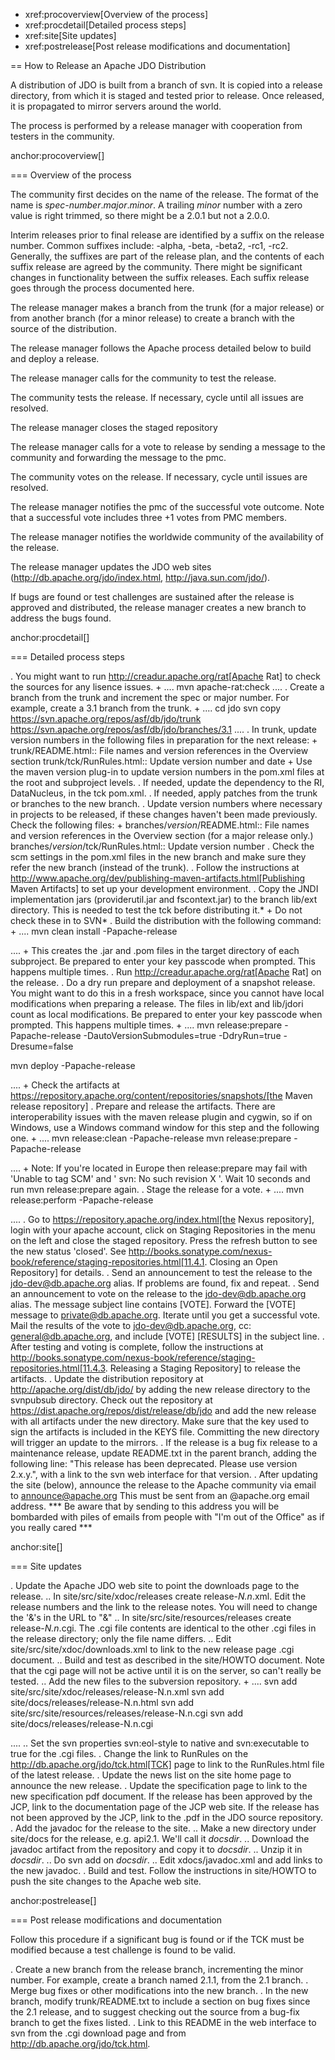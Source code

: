* xref:procoverview[Overview of the process]
* xref:procdetail[Detailed process steps]
* xref:site[Site updates]
* xref:postrelease[Post release modifications and documentation]


== How to Release an Apache JDO Distribution

A distribution of JDO is built from a branch of svn. It is copied into a
release directory, from which it is staged and tested prior to release.
Once released, it is propagated to mirror servers around the world.

The process is performed by a release manager with cooperation from
testers in the community.


anchor:procoverview[]

=== Overview of the process

The community first decides on the name of the release. The format of
the name is _spec-number_._major_._minor_. A trailing _minor_ number
with a zero value is right trimmed, so there might be a 2.0.1 but not a
2.0.0.

Interim releases prior to final release are identified by a suffix on
the release number. Common suffixes include: -alpha, -beta, -beta2,
-rc1, -rc2. Generally, the suffixes are part of the release plan, and
the contents of each suffix release are agreed by the community. There
might be significant changes in functionality between the suffix
releases. Each suffix release goes through the process documented here.

The release manager makes a branch from the trunk (for a major release)
or from another branch (for a minor release) to create a branch with the
source of the distribution.

The release manager follows the Apache process detailed below to build
and deploy a release.

The release manager calls for the community to test the release.

The community tests the release. If necessary, cycle until all issues
are resolved.

The release manager closes the staged repository

The release manager calls for a vote to release by sending a message to
the community and forwarding the message to the pmc.

The community votes on the release. If necessary, cycle until issues are
resolved.

The release manager notifies the pmc of the successful vote outcome.
Note that a successful vote includes three +1 votes from PMC members.

The release manager notifies the worldwide community of the availability
of the release.

The release manager updates the JDO web sites
(http://db.apache.org/jdo/index.html, http://java.sun.com/jdo/).

If bugs are found or test challenges are sustained after the release is
approved and distributed, the release manager creates a new branch to
address the bugs found.


anchor:procdetail[]

=== Detailed process steps

. You might want to run http://creadur.apache.org/rat[Apache Rat] to
check the sources for any lisence issues.
+
....
mvn apache-rat:check
....
. Create a branch from the trunk and increment the spec or major number.
For example, create a 3.1 branch from the trunk.
+
....
cd jdo
svn copy https://svn.apache.org/repos/asf/db/jdo/trunk \
https://svn.apache.org/repos/asf/db/jdo/branches/3.1
....
. In trunk, update version numbers in the following files in preparation
for the next release:
+
trunk/README.html::
  File names and version references in the Overview section
trunk/tck/RunRules.html::
  Update version number and date
+
Use the maven version plug-in to update version numbers in the pom.xml
files at the root and subproject levels.
. If needed, update the dependency to the RI, DataNucleus, in the tck
pom.xml.
. If needed, apply patches from the trunk or branches to the new branch.
. Update version numbers where necessary in projects to be released, if
these changes haven't been made previously. Check the following files:
+
branches/_version_/README.html::
  File names and version references in the Overview section (for a major
  release only.)
branches/_version_/tck/RunRules.html::
  Update version number
. Check the scm settings in the pom.xml files in the new branch and make
sure they refer the new branch (instead of the trunk).
. Follow the instructions at
http://www.apache.org/dev/publishing-maven-artifacts.html[Publishing
Maven Artifacts] to set up your development environment.
. Copy the JNDI implementation jars (providerutil.jar and fscontext.jar)
to the branch lib/ext directory. This is needed to test the tck before
distributing it.* +
Do not check these in to SVN*
. Build the distribution with the following command:
+
....
     mvn clean install -Papache-release
    
....
+
This creates the .jar and .pom files in the target directory of each
subproject. Be prepared to enter your key passcode when prompted. This
happens multiple times.
. Run http://creadur.apache.org/rat[Apache Rat] on the release.
. Do a dry run prepare and deployment of a snapshot release. You might
want to do this in a fresh workspace, since you cannot have local
modifications when preparing a release. The files in lib/ext and
lib/jdori count as local modifications. Be prepared to enter your key
passcode when prompted. This happens multiple times.
+
....
 mvn release:prepare -Papache-release -DautoVersionSubmodules=true -DdryRun=true -Dresume=false

 mvn deploy -Papache-release 
    
....
+
Check the artifacts at
https://repository.apache.org/content/repositories/snapshots/[the Maven
release repository]
. Prepare and release the artifacts. There are interoperability issues
with the maven release plugin and cygwin, so if on Windows, use a
Windows command window for this step and the following one.
+
....
mvn release:clean -Papache-release
mvn release:prepare -Papache-release
      
....
+
Note: If you're located in Europe then release:prepare may fail with
'Unable to tag SCM' and ' svn: No such revision X '. Wait 10 seconds and
run mvn release:prepare again.
. Stage the release for a vote.
+
....
mvn release:perform -Papache-release
    
....
. Go to https://repository.apache.org/index.html[the Nexus repository],
login with your apache account, click on Staging Repositories in the
menu on the left and close the staged repository. Press the refresh
button to see the new status 'closed'. See
http://books.sonatype.com/nexus-book/reference/staging-repositories.html[11.4.1.
Closing an Open Repository] for details.
. Send an announcement to test the release to the jdo-dev@db.apache.org
alias. If problems are found, fix and repeat.
. Send an announcement to vote on the release to the
jdo-dev@db.apache.org alias. The message subject line contains [VOTE].
Forward the [VOTE] message to private@db.apache.org. Iterate until you
get a successful vote. Mail the results of the vote to
jdo-dev@db.apache.org, cc: general@db.apache.org, and include [VOTE]
[RESULTS] in the subject line.
. After testing and voting is complete, follow the instructions at
http://books.sonatype.com/nexus-book/reference/staging-repositories.html[11.4.3.
Releasing a Staging Repository] to release the artifacts.
. Update the distribution repository at http://apache.org/dist/db/jdo/
by adding the new release directory to the svnpubsub directory. Check
out the repository at https://dist.apache.org/repos/dist/release/db/jdo
and add the new release with all artifacts under the new directory. Make
sure that the key used to sign the artifacts is included in the KEYS
file. Committing the new directory will trigger an update to the
mirrors.
. If the release is a bug fix release to a maintenance release, update
README.txt in the parent branch, adding the following line: "This
release has been deprecated. Please use version 2.x.y.", with a link to
the svn web interface for that version.
. After updating the site (below), announce the release to the Apache
community via email to announce@apache.org This must be sent from an
@apache.org email address. *** Be aware that by sending to this address
you will be bombarded with piles of emails from people with "I'm out of
the Office" as if you really cared ***


anchor:site[]

=== Site updates

. Update the Apache JDO web site to point the downloads page to the
release.
.. In site/src/site/xdoc/releases create release-_N.n_.xml. Edit the
release numbers and the link to the release notes. You will need to
change the '&'s in the URL to "&amp;"
.. In site/src/site/resources/releases create release-_N.n_.cgi. The
.cgi file contents are identical to the other .cgi files in the release
directory; only the file name differs.
.. Edit site/src/site/xdoc/downloads.xml to link to the new release page
.cgi document.
.. Build and test as described in the site/HOWTO document. Note that the
cgi page will not be active until it is on the server, so can't really
be tested.
.. Add the new files to the subversion repository.
+
....
svn add site/src/site/xdoc/releases/release-N.n.xml 
svn add site/docs/releases/release-N.n.html 
svn add site/src/site/resources/releases/release-N.n.cgi 
svn add site/docs/releases/release-N.n.cgi 
    
....
.. Set the svn properties svn:eol-style to native and svn:executable to
true for the .cgi files.
. Change the link to RunRules on the
http://db.apache.org/jdo/tck.html[TCK] page to link to the RunRules.html
file of the latest release.
. Update the news list on the site home page to announce the new
release.
. Update the specification page to link to the new specification pdf
document. If the release has been approved by the JCP, link to the
documentation page of the JCP web site. If the release has not been
approved by the JCP, link to the .pdf in the JDO source repository.
. Add the javadoc for the release to the site.
.. Make a new directory under site/docs for the release, e.g. api2.1.
We'll call it _docsdir_.
.. Download the javadoc artifact from the repository and copy it to
_docsdir_.
.. Unzip it in _docsdir_.
.. Do svn add on _docsdir_.
.. Edit xdocs/javadoc.xml and add links to the new javadoc.
. Build and test. Follow the instructions in site/HOWTO to push the site
changes to the Apache web site.


anchor:postrelease[]

=== Post release modifications and documentation

Follow this procedure if a significant bug is found or if the TCK must
be modified because a test challenge is found to be valid.

. Create a new branch from the release branch, incrementing the minor
number. For example, create a branch named 2.1.1, from the 2.1 branch.
. Merge bug fixes or other modifications into the new branch.
. In the new branch, modify trunk/README.txt to include a section on bug
fixes since the 2.1 release, and to suggest checking out the source from
a bug-fix branch to get the fixes listed.
. Link to this README in the web interface to svn from the .cgi download
page and from http://db.apache.org/jdo/tck.html.
